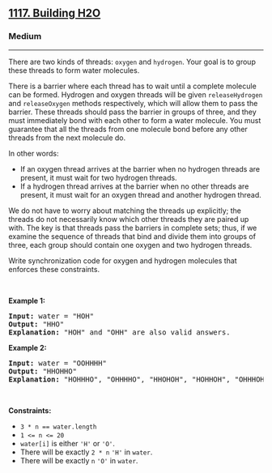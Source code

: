 <h2><a href="https://leetcode.com/problems/building-h2o/">1117. Building H2O</a></h2><h3>Medium</h3><hr><div><p>There are two kinds of threads: <code>oxygen</code> and <code>hydrogen</code>. Your goal is to group these threads to form water molecules.</p>

<p>There is a barrier where each thread has to wait until a complete molecule can be formed. Hydrogen and oxygen threads will be given <code>releaseHydrogen</code> and <code>releaseOxygen</code> methods respectively, which will allow them to pass the barrier. These threads should pass the barrier in groups of three, and they must immediately bond with each other to form a water molecule. You must guarantee that all the threads from one molecule bond before any other threads from the next molecule do.</p>

<p>In other words:</p>

<ul>
	<li>If an oxygen thread arrives at the barrier when no hydrogen threads are present, it must wait for two hydrogen threads.</li>
	<li>If a hydrogen thread arrives at the barrier when no other threads are present, it must wait for an oxygen thread and another hydrogen thread.</li>
</ul>

<p>We do not have to worry about matching the threads up explicitly; the threads do not necessarily know which other threads they are paired up with. The key is that threads pass the barriers in complete sets; thus, if we examine the sequence of threads that bind and divide them into groups of three, each group should contain one oxygen and two hydrogen threads.</p>

<p>Write synchronization code for oxygen and hydrogen molecules that enforces these constraints.</p>

<p>&nbsp;</p>
<p><strong class="example">Example 1:</strong></p>

<pre><strong>Input:</strong> water = "HOH"
<strong>Output:</strong> "HHO"
<strong>Explanation:</strong> "HOH" and "OHH" are also valid answers.
</pre>

<p><strong class="example">Example 2:</strong></p>

<pre><strong>Input:</strong> water = "OOHHHH"
<strong>Output:</strong> "HHOHHO"
<strong>Explanation:</strong> "HOHHHO", "OHHHHO", "HHOHOH", "HOHHOH", "OHHHOH", "HHOOHH", "HOHOHH" and "OHHOHH" are also valid answers.
</pre>

<p>&nbsp;</p>
<p><strong>Constraints:</strong></p>

<ul>
	<li><code>3 * n == water.length</code></li>
	<li><code>1 &lt;= n &lt;= 20</code></li>
	<li><code>water[i]</code> is either <code>'H'</code> or <code>'O'</code>.</li>
	<li>There will be exactly <code>2 * n</code> <code>'H'</code> in <code>water</code>.</li>
	<li>There will be exactly <code>n</code> <code>'O'</code> in <code>water</code>.</li>
</ul>
</div>